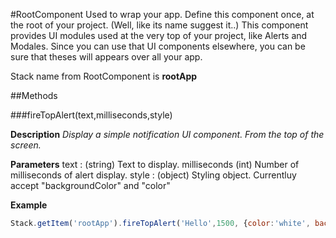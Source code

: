 #RootComponent
Used to wrap your app. Define this component once, at the root of your project. (Well, like its name suggest it..)
This component provides UI modules used at the very top of your project, like Alerts and Modales. Since you can use that UI components elsewhere, you can be sure that theses will appears over all your app.

Stack name from RootComponent is **rootApp**

##Methods


###fireTopAlert(text,milliseconds,style)

**Description**
*Display a simple notification UI component. From the top of the screen.*

**Parameters**
text : (string) Text to display.
milliseconds (int) Number of milliseconds of alert display.
style : (object) Styling object. Currentluy accept "backgroundColor" and "color"

**Example**
```javascript
Stack.getItem('rootApp').fireTopAlert('Hello',1500, {color:'white', backgroundColor: 'green'});
```



